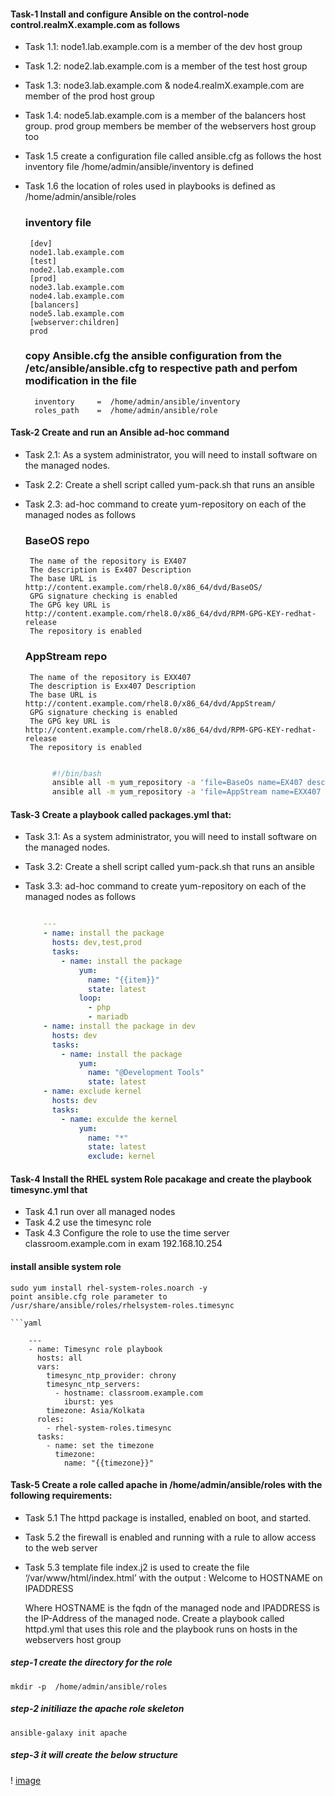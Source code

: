  <h4>Task-1 Install and configure Ansible on the control-node control.realmX.example.com as follows </h4>

  - Task 1.1: node1.lab.example.com is a member of the dev host group
  - Task 1.2: node2.lab.example.com is a member of the test host group
  - Task 1.3: node3.lab.example.com & node4.realmX.example.com are 
              member of the prod host group 
  - Task 1.4: node5.lab.example.com is a member of the balancers host group.
              prod group members be member of the webservers host group too
  - Task 1.5  create a configuration file called ansible.cfg as follows
              the host inventory file /home/admin/ansible/inventory is
              defined
  - Task 1.6  the location of roles used in playbooks is defined as
              /home/admin/ansible/roles       
    <h3>inventory file </h3>

         [dev]
         node1.lab.example.com
         [test]
         node2.lab.example.com
         [prod]
         node3.lab.example.com
         node4.lab.example.com
         [balancers]
         node5.lab.example.com
         [webserver:children]
         prod


    <h3>copy Ansible.cfg the ansible configuration from the /etc/ansible/ansible.cfg to respective path and perfom modification in the file</h3>

          inventory     =  /home/admin/ansible/inventory
          roles_path    =  /home/admin/ansible/role

 <h4>Task-2 Create and run an Ansible ad-hoc command</h4>

  - Task 2.1: As a system administrator, you will need to install software 
              on the managed nodes.
  - Task 2.2: Create a shell script called yum-pack.sh that runs an ansible
  - Task 2.3: ad-hoc command to create yum-repository on each of the
              managed nodes as follows

    <h3>BaseOS repo</h3>

         The name of the repository is EX407
         The description is Ex407 Description
         The base URL is http://content.example.com/rhel8.0/x86_64/dvd/BaseOS/
         GPG signature checking is enabled
         The GPG key URL is http://content.example.com/rhel8.0/x86_64/dvd/RPM-GPG-KEY-redhat-release
         The repository is enabled

    <h3>AppStream repo</h3>

         The name of the repository is EXX407
         The description is Exx407 Description
         The base URL is http://content.example.com/rhel8.0/x86_64/dvd/AppStream/
         GPG signature checking is enabled
         The GPG key URL is http://content.example.com/rhel8.0/x86_64/dvd/RPM-GPG-KEY-redhat-release 
         The repository is enabled

    ```bash

          #!/bin/bash
          ansible all -m yum_repository -a 'file=BaseOs name=EX407 description=Ex407 baseurl=http://content.example.com/rhel8.0/x86_64/dvd/BaseOS/ gpgcheck=yes gpgkey=http://content.example.com/rhel8.0/x86_64/dvd/RPM-GPG-KEY-redhat-release enabled=yes'
          ansible all -m yum_repository -a 'file=AppStream name=EXX407 description=Exx407 baseurl=http://content.example.com/rhel8.0/x86_64/dvd/AppStream/ gpgcheck=yes gpgkey=http://content.example.com/rhel8.0/x86_64/dvd/RPM-GPG- KEY-redhat-release enabled=yes'


 <h4>Task-3 Create a playbook called packages.yml that:</h4>

  - Task 3.1: As a system administrator, you will need to install software 
              on the managed nodes.
  - Task 3.2: Create a shell script called yum-pack.sh that runs an ansible
  - Task 3.3: ad-hoc command to create yum-repository on each of the
              managed nodes as follows


    ```yaml
    
        ---
        - name: install the package
          hosts: dev,test,prod 
          tasks:
            - name: install the package 
                yum:
                  name: "{{item}}"
                  state: latest
                loop:
                  - php
                  - mariadb
        - name: install the package in dev
          hosts: dev 
          tasks:
            - name: install the package 
                yum:
                  name: "@Development Tools"
                  state: latest
        - name: exclude kernel 
          hosts: dev
          tasks:
            - name: exculde the kernel 
                yum:
                  name: "*"
                  state: latest 
                  exclude: kernel

 <h4>Task-4 Install the RHEL system Role pacakage and create the playbook timesync.yml that</h4>

  - Task 4.1 run over all managed nodes
  - Task 4.2 use the timesync role
  - Task 4.3 Configure the role to use the time server classroom.example.com in exam 192.168.10.254
  
  <h4>install ansible system role</h4>

    sudo yum install rhel-system-roles.noarch -y
    point ansible.cfg role parameter to 
    /usr/share/ansible/roles/rhelsystem-roles.timesync
<!-- tsk -->


    ```yaml

        --- 
        - name: Timesync role playbook
          hosts: all 
          vars:   
            timesync_ntp_provider: chrony
            timesync_ntp_servers:
              - hostname: classroom.example.com
                iburst: yes
            timezone: Asia/Kolkata 
          roles:
            - rhel-system-roles.timesync 
          tasks:
            - name: set the timezone
              timezone: 
                name: "{{timezone}}"
<!-- tsk -->


 <h4> Task-5 Create a role called apache in /home/admin/ansible/roles with the following requirements:</h4>

  - Task 5.1  The httpd package is installed, enabled on boot, and started.
  - Task 5.2  the firewall is enabled and running with a rule to allow access to the web server
  - Task 5.3 template file index.j2 is used to create the file ‘/var/www/html/index.html’ with the output :
             Welcome to HOSTNAME on IPADDRESS
  
    Where HOSTNAME is the fqdn of the managed node and IPADDRESS is the IP-Address of the managed node. Create a playbook called httpd.yml that uses this role and the playbook runs on hosts in the webservers host group

 <h5>  step-1 create the directory for the role</h5>
 
    mkdir -p  /home/admin/ansible/roles

 <h5> step-2 initiliaze the apache role skeleton </h5>

    ansible-galaxy init apache

 <h5> step-3 it will create the below structure </h5>

 ! [image](https://github.com/vijayendrar/devsecops/blob/main/Ansible/images/skel.png)

  

